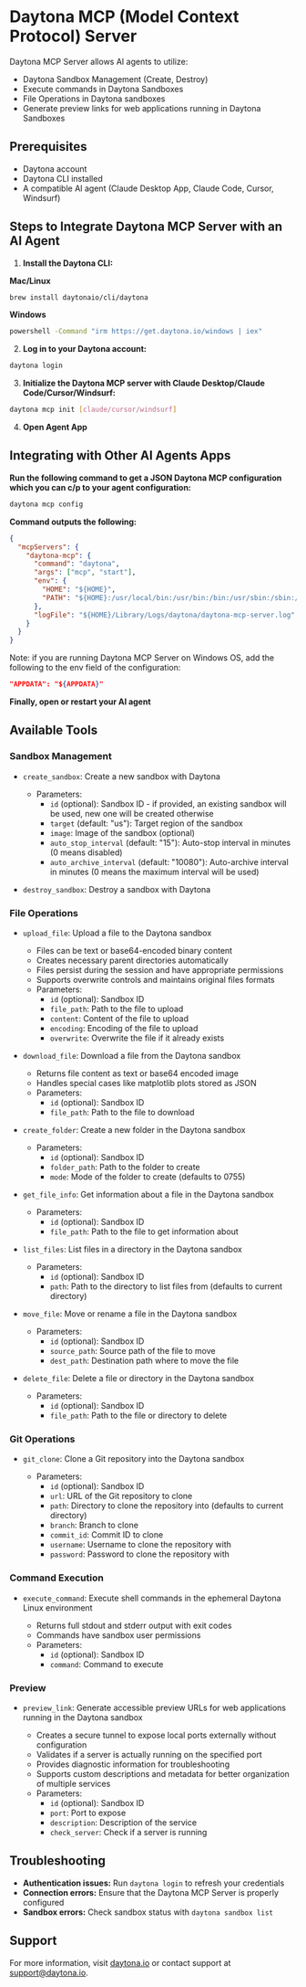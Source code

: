 # Daytona MCP (Model Context Protocol) Server

Daytona MCP Server allows AI agents to utilize:

- Daytona Sandbox Management (Create, Destroy)
- Execute commands in Daytona Sandboxes
- File Operations in Daytona sandboxes
- Generate preview links for web applications running in Daytona Sandboxes

## Prerequisites

- Daytona account
- Daytona CLI installed
- A compatible AI agent (Claude Desktop App, Claude Code, Cursor, Windsurf)

## Steps to Integrate Daytona MCP Server with an AI Agent

1. **Install the Daytona CLI:**

**Mac/Linux**

```bash
brew install daytonaio/cli/daytona
```

**Windows**

```bash
powershell -Command "irm https://get.daytona.io/windows | iex"
```

2. **Log in to your Daytona account:**

```bash
daytona login
```

3. **Initialize the Daytona MCP server with Claude Desktop/Claude Code/Cursor/Windsurf:**

```bash
daytona mcp init [claude/cursor/windsurf]
```

4. **Open Agent App**

## Integrating with Other AI Agents Apps

**Run the following command to get a JSON Daytona MCP configuration which you can c/p to your agent configuration:**

```bash
daytona mcp config
```

**Command outputs the following:**

```json
{
  "mcpServers": {
    "daytona-mcp": {
      "command": "daytona",
      "args": ["mcp", "start"],
      "env": {
        "HOME": "${HOME}",
        "PATH": "${HOME}:/usr/local/bin:/usr/bin:/bin:/usr/sbin:/sbin:/opt/homebrew/bin"
      },
      "logFile": "${HOME}/Library/Logs/daytona/daytona-mcp-server.log"
    }
  }
}
```

Note: if you are running Daytona MCP Server on Windows OS, add the following to the env field of the configuration:

```json
"APPDATA": "${APPDATA}"
```

**Finally, open or restart your AI agent**

## Available Tools

### Sandbox Management

- `create_sandbox`: Create a new sandbox with Daytona

  - Parameters:
    - `id` (optional): Sandbox ID - if provided, an existing sandbox will be used, new one will be created otherwise
    - `target` (default: "us"): Target region of the sandbox
    - `image`: Image of the sandbox (optional)
    - `auto_stop_interval` (default: "15"): Auto-stop interval in minutes (0 means disabled)
    - `auto_archive_interval` (default: "10080"): Auto-archive interval in minutes (0 means the maximum interval will be used)

- `destroy_sandbox`: Destroy a sandbox with Daytona

### File Operations

- `upload_file`: Upload a file to the Daytona sandbox

  - Files can be text or base64-encoded binary content
  - Creates necessary parent directories automatically
  - Files persist during the session and have appropriate permissions
  - Supports overwrite controls and maintains original files formats
  - Parameters:
    - `id` (optional): Sandbox ID
    - `file_path`: Path to the file to upload
    - `content`: Content of the file to upload
    - `encoding`: Encoding of the file to upload
    - `overwrite`: Overwrite the file if it already exists

- `download_file`: Download a file from the Daytona sandbox

  - Returns file content as text or base64 encoded image
  - Handles special cases like matplotlib plots stored as JSON
  - Parameters:
    - `id` (optional): Sandbox ID
    - `file_path`: Path to the file to download

- `create_folder`: Create a new folder in the Daytona sandbox

  - Parameters:
    - `id` (optional): Sandbox ID
    - `folder_path`: Path to the folder to create
    - `mode`: Mode of the folder to create (defaults to 0755)

- `get_file_info`: Get information about a file in the Daytona sandbox

  - Parameters:
    - `id` (optional): Sandbox ID
    - `file_path`: Path to the file to get information about

- `list_files`: List files in a directory in the Daytona sandbox

  - Parameters:
    - `id` (optional): Sandbox ID
    - `path`: Path to the directory to list files from (defaults to current directory)

- `move_file`: Move or rename a file in the Daytona sandbox

  - Parameters:
    - `id` (optional): Sandbox ID
    - `source_path`: Source path of the file to move
    - `dest_path`: Destination path where to move the file

- `delete_file`: Delete a file or directory in the Daytona sandbox

  - Parameters:
    - `id` (optional): Sandbox ID
    - `file_path`: Path to the file or directory to delete

### Git Operations

- `git_clone`: Clone a Git repository into the Daytona sandbox

  - Parameters:
    - `id` (optional): Sandbox ID
    - `url`: URL of the Git repository to clone
    - `path`: Directory to clone the repository into (defaults to current directory)
    - `branch`: Branch to clone
    - `commit_id`: Commit ID to clone
    - `username`: Username to clone the repository with
    - `password`: Password to clone the repository with

### Command Execution

- `execute_command`: Execute shell commands in the ephemeral Daytona Linux environment

  - Returns full stdout and stderr output with exit codes
  - Commands have sandbox user permissions
  - Parameters:
    - `id` (optional): Sandbox ID
    - `command`: Command to execute

### Preview

- `preview_link`: Generate accessible preview URLs for web applications running in the Daytona sandbox

  - Creates a secure tunnel to expose local ports externally without configuration
  - Validates if a server is actually running on the specified port
  - Provides diagnostic information for troubleshooting
  - Supports custom descriptions and metadata for better organization of multiple services
  - Parameters:
    - `id` (optional): Sandbox ID
    - `port`: Port to expose
    - `description`: Description of the service
    - `check_server`: Check if a server is running

## Troubleshooting

- **Authentication issues:** Run `daytona login` to refresh your credentials
- **Connection errors:** Ensure that the Daytona MCP Server is properly configured
- **Sandbox errors:** Check sandbox status with `daytona sandbox list`

## Support

For more information, visit [daytona.io](https://daytona.io) or contact support at support@daytona.io.
